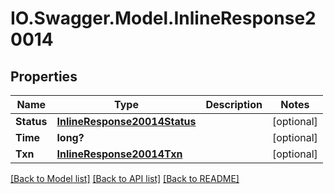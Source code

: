 # IO.Swagger.Model.InlineResponse20014
## Properties

Name | Type | Description | Notes
------------ | ------------- | ------------- | -------------
**Status** | [**InlineResponse20014Status**](InlineResponse20014Status.md) |  | [optional] 
**Time** | **long?** |  | [optional] 
**Txn** | [**InlineResponse20014Txn**](InlineResponse20014Txn.md) |  | [optional] 

[[Back to Model list]](../README.md#documentation-for-models) [[Back to API list]](../README.md#documentation-for-api-endpoints) [[Back to README]](../README.md)

